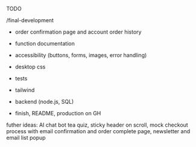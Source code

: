 TODO

/final-development

- order confirmation page and account order history

- function documentation
- accessibility (buttons, forms, images, error handling)
- desktop css
- tests
- tailwind
- backend (node.js, SQL)



- finish, README, production on GH

futher ideas:
AI chat bot tea quiz, sticky header on scroll, mock checkout process with email confirmation and order complete page, newsletter and email list popup